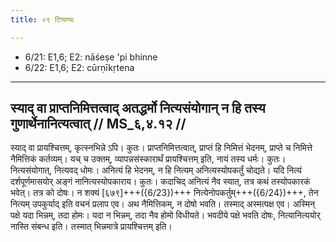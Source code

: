 ```yaml
---
title: ०९ टिप्पण्यः

---
```

- 6/21: E1,6; E2: nāśeṣe 'pi bhinne
- 6/22: E1,6; E2: cūrṇīkṛtena

____________________________________________


## स्याद् वा प्राप्तनिमित्तत्वाद् अतद्धर्मो नित्यसंयोगान् न हि तस्य गुणार्थेनानित्यत्वात् // MS_६,४.१२ //

स्याद् वा प्रायश्चित्तम्, कृत्स्नभिन्ने ऽपि। कुतः। प्राप्तनिमित्तत्वात्, प्राप्तं हि निमित्तं भेदनम्, प्राप्ते च निमित्ते नैमित्तिकं कर्तव्यम्। यच् च उक्तम्, व्यापन्नसंस्कारार्थं प्रायश्चित्तम् इति, नायं तस्य धर्मः। कुतः। नित्यसंयोगात्, नित्यवद् धोमः। अनित्यं हि भेदनम्, न हि नित्यम् अनित्यस्योपकर्तुं चोद्यते। यदि नित्यं दर्शपूर्णमासयोर् अङ्गं नानित्यस्योपकाराय। कुतः। कदाचिद् अनित्यं नैव स्यात्, तत्र कथं तस्योपकारकं भवेत्। तत्र को दोषः। न शक्यं [६७९]+++({6/23})+++ नित्येनोपकर्तुम्+++({6/24})+++, तेन नित्यम् उपकुर्याद् इति वचनं प्रलाप एव। अथ नैमित्तिकम्, न दोषो भवति। तस्माद् अस्मत्पक्ष एव। अस्मिन् पक्षे यदा भिन्नम्, तदा होमः। यदा न भिन्नम्, तदा नैव होमो विधीयते। भवदीये पक्षे भवति दोषः, नित्यानित्ययोर् नास्ति संबन्ध इति। तस्मात् भिन्नमात्रे प्रायश्चित्तम् इति।
